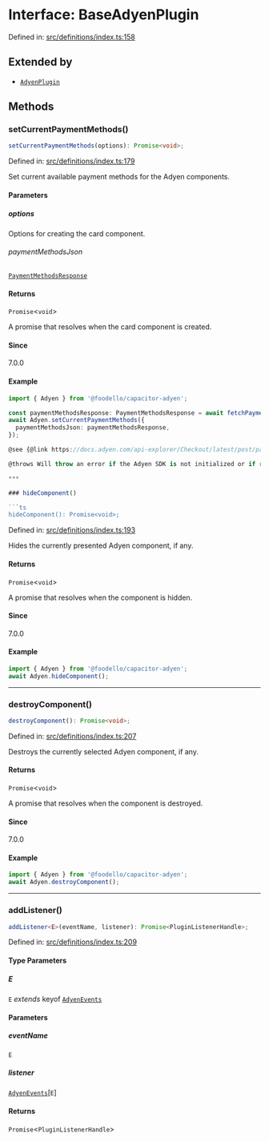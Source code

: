 # Interface: BaseAdyenPlugin

Defined in: [src/definitions/index.ts:158](https://github.com/Fiksuruoka-fi/capacitor-adyen/blob/4ec12391e08800da9ed0c6dd7ddc94c6929d4f96/src/definitions/index.ts#L158)

## Extended by

- [`AdyenPlugin`](AdyenPlugin.md)

## Methods

### setCurrentPaymentMethods()

```ts
setCurrentPaymentMethods(options): Promise<void>;
```

Defined in: [src/definitions/index.ts:179](https://github.com/Fiksuruoka-fi/capacitor-adyen/blob/4ec12391e08800da9ed0c6dd7ddc94c6929d4f96/src/definitions/index.ts#L179)

Set current available payment methods for the Adyen components.

#### Parameters

##### options

Options for creating the card component.

###### paymentMethodsJson

[`PaymentMethodsResponse`](PaymentMethodsResponse.md)

#### Returns

`Promise`\<`void`\>

A promise that resolves when the card component is created.

#### Since

7.0.0

#### Example

```typescript
import { Adyen } from '@foodello/capacitor-adyen';

const paymentMethodsResponse: PaymentMethodsResponse = await fetchPaymentMethodsFromYourServer();
await Adyen.setCurrentPaymentMethods({
  paymentMethodsJson: paymentMethodsResponse,
});

@see {@link https://docs.adyen.com/api-explorer/Checkout/latest/post/paymentMethods} for more information on how to retrieve available payment methods.

@throws Will throw an error if the Adyen SDK is not initialized or if required parameters are missing.

***

### hideComponent()

```ts
hideComponent(): Promise<void>;
```

Defined in: [src/definitions/index.ts:193](https://github.com/Fiksuruoka-fi/capacitor-adyen/blob/4ec12391e08800da9ed0c6dd7ddc94c6929d4f96/src/definitions/index.ts#L193)

Hides the currently presented Adyen component, if any.

#### Returns

`Promise`\<`void`\>

A promise that resolves when the component is hidden.

#### Since

7.0.0

#### Example

```typescript
import { Adyen } from '@foodello/capacitor-adyen';
await Adyen.hideComponent();
```

***

### destroyComponent()

```ts
destroyComponent(): Promise<void>;
```

Defined in: [src/definitions/index.ts:207](https://github.com/Fiksuruoka-fi/capacitor-adyen/blob/4ec12391e08800da9ed0c6dd7ddc94c6929d4f96/src/definitions/index.ts#L207)

Destroys the currently selected Adyen component, if any.

#### Returns

`Promise`\<`void`\>

A promise that resolves when the component is destroyed.

#### Since

7.0.0

#### Example

```typescript
import { Adyen } from '@foodello/capacitor-adyen';
await Adyen.destroyComponent();
```

***

### addListener()

```ts
addListener<E>(eventName, listener): Promise<PluginListenerHandle>;
```

Defined in: [src/definitions/index.ts:209](https://github.com/Fiksuruoka-fi/capacitor-adyen/blob/4ec12391e08800da9ed0c6dd7ddc94c6929d4f96/src/definitions/index.ts#L209)

#### Type Parameters

##### E

`E` *extends* keyof [`AdyenEvents`](AdyenEvents.md)

#### Parameters

##### eventName

`E`

##### listener

[`AdyenEvents`](AdyenEvents.md)\[`E`\]

#### Returns

`Promise`\<`PluginListenerHandle`\>
